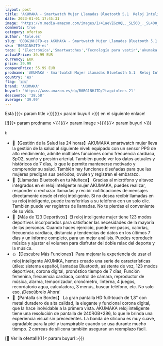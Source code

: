 ```yaml
---
layout: post
title: 'AKUMAKA - Smartwatch Mujer Llamadas Bluetooth 5.1  Reloj Inteligente 1.8" HD  123 Modos Deportivos  Pulsómetro/SpO2/Monitor Sueño/Seguimiento Menstrual/Asistente de Voz/Reproductor Música Android iOS Rosa Oro'
date: 2023-01-01 17:45:31
image: 'https://m.media-amazon.com/images/I/41aeVZGz0QL._SL500_._SL400_.jpg'
comments: true
category: ofertas
author: 'tole.es'
slug: 'B0BG1NHJTD-es AKUMAKA - Smartwatch Mujer Llamadas Bluetooth 5.1 Reloj...'
sku: 'B0BG1NHJTD-es'
tags: [ 'Electrónica','Smartwatches','Tecnología para vestir','akumaka','android','🇪🇸', ]
actualPrice: 39.99 EUR
currency: EUR
price: 39.99
comparePrice: 55.99 EUR
prodname: 'AKUMAKA - Smartwatch Mujer Llamadas Bluetooth 5.1  Reloj Inteligente 1.8" HD  123 Modos Deportivos  Pulsómetro/SpO2/Monitor Sueño/Seguimiento Menstrual/Asistente de Voz/Reproductor Música Android iOS Rosa Oro'
country: 'es'
flag: '🇪🇸'
brand: 'AKUMAKA'
buyurl: 'https://www.amazon.es/dp/B0BG1NHJTD/?tag=tolees-21'
descuento: '28.58'
average: '39.99'
---
```


Está [{{< param title >}}]({{< param buyurl >}}) en el siguiente enlace!

[![{{< param prodname >}}]({{< param image >}})]({{< param buyurl >}})

ℹ️:

- 🎁【Gestión de la Salud las 24 horas】AKUMAKA smartwatch mujer lleva la gestión de la salud al siguiente nivel: equipado con un sensor PPG de alto rendimiento, admite múltiples funciones como frecuencia cardíaca, SpO2, sueño y presión arterial. También puede ver los datos actuales y históricos de 7 días, lo que le permite mantenerse motivado y comprender su salud. También hay funciones diseñadas para que las mujeres predigan sus períodos, ovulen y registren el embarazo.
- 🎄【Llamadas Bluetooth en tu Muñeca】 Gracias al micrófono y altavoz integrados en el reloj inteligente mujer AKUMAKA, puedes realizar, responder o rechazar llamadas y recibir notificaciones de mensajes directamente desde el reloj inteligente. Si no desea recibir llamadas en su reloj inteligente, puede transferirlas a su teléfono con un solo clic. También puede ver registros de llamadas. No te pierdas el conveniente de su vida.
- 🎅【Más de 123 Deportivos】El reloj inteligente mujer tiene 123 modos deportivos incorporados para satisfacer las necesidades de la mayoría de las personas. Cuando haces ejercicio, puede ver pasos, calorías, frecuencia cardíaca, distancia y tendencias de datos en los últimos 7 días y un informe completo, para un mejor análisis. Puedes reproducir música y ajustar el volumen para disfrutar del doble relax del deporte y la música.
- ⛄【Descubre Más Funciones】Para mejorar la experiencia de usar el reloj inteligente AKUMKA, hemos creado una serie de características útiles: sistema español, llamadas Bluetooth, asistente de voz, 123 modos deportivos, corona digital, pronóstico tiempo de 7 días, Función femenina, frecuencia cardíaca, control de cámara, reproductor de música, alarma, temporizador, cronómetro, linterna, 4 juegos, recordatorio agua, calculadora, 3 menús, buscar teléfono, etc. No solo eso, ¡Descúbrelo Ahora!
- 🌟【Pantalla sin Bordes】 La gran pantalla HD full-touch de 1,8" con metal duradero de alta calidad, la elegante y funcional corona digital, que la hace inolvidable a la primera vista. AKUMAKA reloj inteligente tiene una resolución de pantalla de 240RGB*286, lo que le brinda una experiencia visual sin precedentes. La banda de silicona es muy suave, agradable para la piel y transpirable cuando se usa durante mucho tiempo. 2 correas de silicona también aseguran un reemplazo fácil.

[🛒 Ver la oferta!!]({{< param buyurl >}})
